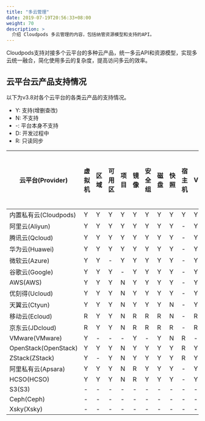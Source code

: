 ```yaml
---
title: "多云管理"
date: 2019-07-19T20:56:33+08:00
weight: 70
description: >
  介绍 Cloudpods 多云管理的内容，包括纳管资源模型和支持的API。
---
```


Cloudpods支持对接多个云平台的多种云产品，统一多云API和资源模型，实现多云统一融合，简化使用多云的复杂度，提高访问多云的效率。

## 云平台云产品支持情况

以下为v3.8对各个云平台的各类云产品的支持情况。

- Y: 支持(增删查改)
- N: 不支持
- -: 平台本身不支持
- D: 开发过程中
- R: 只读同步

| 云平台(Provider)        | 虚拟机 | 区域 | 可用区 | 项目 | 镜像 | 安全组 | 磁盘 | 快照 | 宿主机 | VPC | 弹性网卡 | 二层网络 | EIP | NAT | 负载均衡 | WAF | DNS | 路由表 | CDN | RDS | MongoDB | 弹性缓存 | 对象存储 | NAS | Kafka | Elasticsearch | 应用程序服务 | 容器 | IAM | 标签 | 操作日志 |
|----------------------|-----|----|-----|----|----|-----|----|----|-----|-----|------|------|-----|-----|------|-----|-----|-----|-----|-----|---------|------|------|-----|-------|---------------|--------|----|-----|----|------|
| 内置私有云(Cloudpods)     | Y   | Y  | Y   | Y  | Y  | Y   | Y  | Y  | Y   | Y   | Y    | Y    | Y   | -   | Y    | -   | Y   | Y   | N   | -   | N       | -    | -    | -   | -     | -             | -      | Y  | Y   | Y  | Y    |
| 阿里云(Aliyun)          | Y   | Y  | Y   | Y  | Y  | Y   | Y  | Y  | -   | Y   | R    | -    | Y   | Y   | Y    | R   | Y   | R   | R   | Y   | R       | Y    | Y    | Y   | R     | N             | N      | N  | Y   | Y  | Y    |
| 腾讯云(Qcloud)          | Y   | Y  | Y   | Y  | Y  | Y   | Y  | Y  | -   | Y   | R    | -    | Y   | R   | Y    | N   | Y   | R   | R   | Y   | R       | Y    | Y    | N   | R     | R             | N      | N  | Y   | Y  | Y    |
| 华为云(Huawei)          | Y   | Y  | Y   | Y  | Y  | Y   | Y  | Y  | -   | Y   | R    | -    | Y   | Y   | Y    | N   | N   | R   | N   | Y   | N       | Y    | Y    | Y   | N     | N             | N      | N  | Y   | Y  | Y    |
| 微软云(Azure)           | Y   | Y  | -   | Y  | Y  | Y   | Y  | Y  | -   | Y   | R    | -    | Y   | -   | R    | R   | N   | N   | N   | R   | N       | N    | Y    | N   | N     | N             | R      | N  | Y   | Y  | Y    |
| 谷歌云(Google)          | Y   | Y  | Y   | -  | Y  | Y   | Y  | Y  | -   | Y   | -    | -    | Y   | N   | R    | N   | N   | N   | N   | Y   | N       | N    | Y    | N   | N     | N             | N      | N  | Y   | Y  | N    |
| AWS(AWS)             | Y   | Y  | Y   | N  | Y  | Y   | Y  | Y  | -   | Y   | N    | -    | Y   | R   | Y    | R   | Y   | R   | N   | R   | N       | N    | Y    | N   | N     | N             | N      | N  | Y   | Y  | Y    |
| 优刻得(Ucloud)          | Y   | Y  | Y   | N  | Y  | Y   | Y  | Y  | -   | Y   | Y    | -    | Y   | N   | N    | N   | N   | N   | N   | N   | N       | N    | Y    | N   | N     | N             | N      | N  | N   | N  | N    |
| 天翼云(Ctyun)           | Y   | Y  | Y   | N  | Y  | Y   | Y  | N  | -   | Y   | N    | -    | Y   | N   | N    | N   | N   | N   | N   | N   | N       | N    | N    | N   | N     | N             | N      | N  | N   | N  | N    |
| 移动云(Ecloud)          | R   | Y  | Y   | N  | R  | R   | R  | N  | -   | R   | -    | -    | R   | N   | N    | N   | N   | N   | N   | N   | N       | N    | N    | N   | N     | N             | N      | N  | N   | N  | N    |
| 京东云(JDcloud)         | R   | Y  | Y   | N  | R  | R   | R  | R  | -   | R   | N    | -    | R   | N   | N    | N   | N   | N   | N   | N   | N       | N    | N    | N   | N     | N             | N      | N  | N   | N  | N    |
| VMware(VMware)       | Y   | -  | -   | -  | Y  | -   | Y  | N  | R   | -   | -    | -    | -   | -   | -    | -   | -   | -   | N   | -   | N       | -    | -    | -   | N     | -             | -      | N  | -   | N  | -    |
| OpenStack(OpenStack) | Y   | Y  | Y   | N  | Y  | Y   | Y  | Y  | R   | Y   | R    | -    | Y   | N   | Y    | -   | N   | R   | N   | -   | N       | -    | N    | N   | N     | -             | -      | N  | N   | Y  | N    |
| ZStack(ZStack)       | Y   | -  | Y   | N  | Y  | Y   | Y  | Y  | R   | Y   | R    | -    | Y   | -   | N    | -   | N   | N   | N   | -   | N       | -    | -    | N   | N     | -             | -      | N  | N   | N  | N    |
| 阿里私有云(Apsara)        | Y   | Y  | Y   | N  | R  | Y   | Y  | Y  | -   | Y   | R    | -    | Y   | R   | Y    | -   | N   | R   | N   | Y   | N       | Y    | -    | N   | N     | -             | -      | N  | N   | N  | N    |
| HCSO(HCSO)                 | Y   | Y  | Y   | N  | R  | Y   | Y  | Y  | -   | Y   | R    | -    | Y   | R   | R    | -   | N   | N   | N   | Y   | N       | N    | -    | N   | N     | -             | -      | N  | N   | N  | N    |
| S3(S3)               | -   | -  | -   | -  | -  | -   | -  | -  | -   | -   | -    | -    | -   | -   | -    | -   | -   | -   | -   |     | -       | -    | Y    | -   | -     | -             | -      | -  | -   | -  | -    |
| Ceph(Ceph)           | -   | -  | -   | -  | -  | -   | -  | -  | -   | -   | -    | -    | -   | -   | -    | -   | -   | -   | -   |     | -       | -    | Y    | -   | -     | -             | -      | -  | -   | -  | -    |
| Xsky(Xsky)           | -   | -  | -   | -  | -  | -   | -  | -  | -   | -   | -    | -    | -   | -   | -    | -   | -   | -   | -   |     | -       | -    | Y    | -   | -     | -             | -      | -  | -   | -  | -    |

